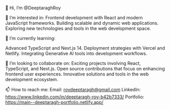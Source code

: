 👋 Hi, I’m @DeeptaraghRoy

👀 I’m interested in:
Frontend development with React and modern JavaScript frameworks.
Building scalable and dynamic web applications.
Exploring new technologies and tools in the web development space.

🌱 I’m currently learning:

Advanced TypeScript and Next.js 14.
Deployment strategies with Vercel and Netlify.
Integrating Generative AI tools into development workflows.

💞️ I’m looking to collaborate on:
Exciting projects involving React, TypeScript, and Next.js.
Open source contributions that focus on enhancing frontend user experiences.
Innovative solutions and tools in the web development ecosystem.

📫 How to reach me:
Email: roydeeptaragh@gmail.com
LinkedIn: https://www.linkedin.com/in/deeptaragh-roy-b42b7333/
Portfolio: https://main--deeptaragh-portfolio.netlify.app/

<!---
DeeptaraghRoy/DeeptaraghRoy is a ✨ special ✨ repository because its `README.md` (this file) appears on your GitHub profile.
You can click the Preview link to take a look at your changes.
--->
